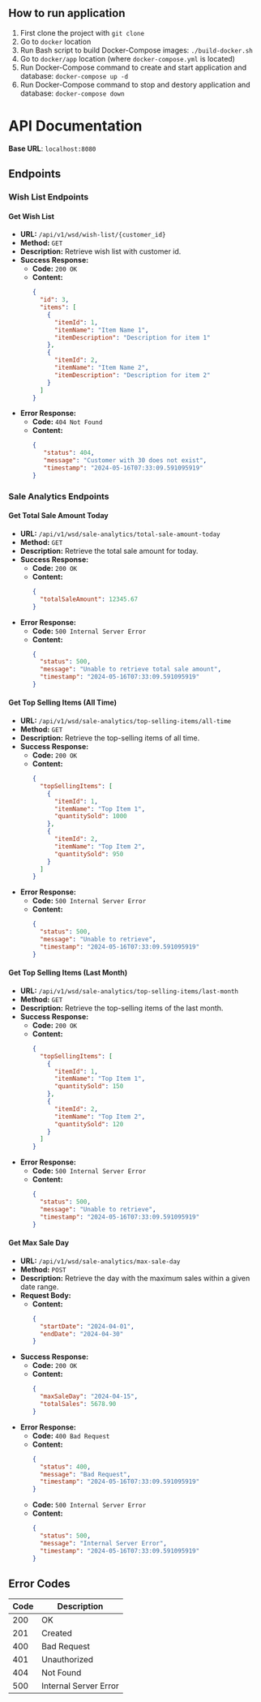 How to run application
----------------------

1. First clone the project with `git clone`
2. Go to `docker` location
2. Run Bash script to build Docker-Compose images: `./build-docker.sh`
3. Go to `docker/app` location (where `docker-compose.yml` is located)
4. Run Docker-Compose command to create and start application and database: `docker-compose up -d`
5. Run Docker-Compose command to stop and destory application and database: `docker-compose down`


# API Documentation

**Base URL**: `localhost:8080`

## Endpoints

### Wish List Endpoints

#### Get Wish List

- **URL:** `/api/v1/wsd/wish-list/{customer_id}`
- **Method:** `GET`
- **Description:** Retrieve wish list with customer id.
- **Success Response:**
    - **Code:** `200 OK`
    - **Content:**
      ```json
      {
        "id": 3,
        "items": [
          {
            "itemId": 1,
            "itemName": "Item Name 1",
            "itemDescription": "Description for item 1"
          },
          {
            "itemId": 2,
            "itemName": "Item Name 2",
            "itemDescription": "Description for item 2"
          }
        ]
      }
      ```
- **Error Response:**
    - **Code:** `404 Not Found`
    - **Content:**
      ```json
      {
         "status": 404,
         "message": "Customer with 30 does not exist",
         "timestamp": "2024-05-16T07:33:09.591095919"
      }
      ```

### Sale Analytics Endpoints

#### Get Total Sale Amount Today

- **URL:** `/api/v1/wsd/sale-analytics/total-sale-amount-today`
- **Method:** `GET`
- **Description:** Retrieve the total sale amount for today.
- **Success Response:**
    - **Code:** `200 OK`
    - **Content:**
      ```json
      {
        "totalSaleAmount": 12345.67
      }
      ```
- **Error Response:**
    - **Code:** `500 Internal Server Error`
    - **Content:**
      ```json
      {
        "status": 500,
        "message": "Unable to retrieve total sale amount",
        "timestamp": "2024-05-16T07:33:09.591095919"
      }
      ```

#### Get Top Selling Items (All Time)

- **URL:** `/api/v1/wsd/sale-analytics/top-selling-items/all-time`
- **Method:** `GET`
- **Description:** Retrieve the top-selling items of all time.
- **Success Response:**
    - **Code:** `200 OK`
    - **Content:**
      ```json
      {
        "topSellingItems": [
          {
            "itemId": 1,
            "itemName": "Top Item 1",
            "quantitySold": 1000
          },
          {
            "itemId": 2,
            "itemName": "Top Item 2",
            "quantitySold": 950
          }
        ]
      }
      ```
- **Error Response:**
    - **Code:** `500 Internal Server Error`
    - **Content:**
      ```json
      {
        "status": 500,
        "message": "Unable to retrieve",
        "timestamp": "2024-05-16T07:33:09.591095919"
      }
      ```

#### Get Top Selling Items (Last Month)

- **URL:** `/api/v1/wsd/sale-analytics/top-selling-items/last-month`
- **Method:** `GET`
- **Description:** Retrieve the top-selling items of the last month.
- **Success Response:**
    - **Code:** `200 OK`
    - **Content:**
      ```json
      {
        "topSellingItems": [
          {
            "itemId": 1,
            "itemName": "Top Item 1",
            "quantitySold": 150
          },
          {
            "itemId": 2,
            "itemName": "Top Item 2",
            "quantitySold": 120
          }
        ]
      }
      ```
- **Error Response:**
    - **Code:** `500 Internal Server Error`
    - **Content:**
      ```json
      {
        "status": 500,
        "message": "Unable to retrieve",
        "timestamp": "2024-05-16T07:33:09.591095919"
      }
      ```

#### Get Max Sale Day

- **URL:** `/api/v1/wsd/sale-analytics/max-sale-day`
- **Method:** `POST`
- **Description:** Retrieve the day with the maximum sales within a given date range.
- **Request Body:**
    - **Content:**
      ```json
      {
        "startDate": "2024-04-01",
        "endDate": "2024-04-30"
      }
      ```
- **Success Response:**
    - **Code:** `200 OK`
    - **Content:**
      ```json
      {
        "maxSaleDay": "2024-04-15",
        "totalSales": 5678.90
      }
      ```
- **Error Response:**
    - **Code:** `400 Bad Request`
    - **Content:**
      ```json
      {
        "status": 400,
        "message": "Bad Request",
        "timestamp": "2024-05-16T07:33:09.591095919"
      }
      ```
    - **Code:** `500 Internal Server Error`
    - **Content:**
      ```json
      {
        "status": 500,
        "message": "Internal Server Error",
        "timestamp": "2024-05-16T07:33:09.591095919"
      }
      ```

## Error Codes

| Code | Description              |
|------|--------------------------|
| 200  | OK                       |
| 201  | Created                  |
| 400  | Bad Request              |
| 401  | Unauthorized             |
| 404  | Not Found                |
| 500  | Internal Server Error    |

